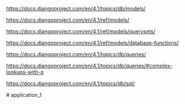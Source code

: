 
https://docs.djangoproject.com/en/4.1/topics/db/models/

https://docs.djangoproject.com/en/4.1/ref/models/

https://docs.djangoproject.com/en/4.1/ref/models/querysets/

https://docs.djangoproject.com/en/4.1/ref/models/database-functions/

https://docs.djangoproject.com/en/4.1/topics/db/queries/

https://docs.djangoproject.com/en/4.1/topics/db/queries/#complex-lookups-with-q

https://docs.djangoproject.com/en/4.1/topics/db/sql/









#   a p p l i c a t i o n _ 1  
 